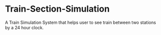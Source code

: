 # Train-Section-Simulation
A Train Simulation System that helps user to see train between two stations by a 24 hour clock.

